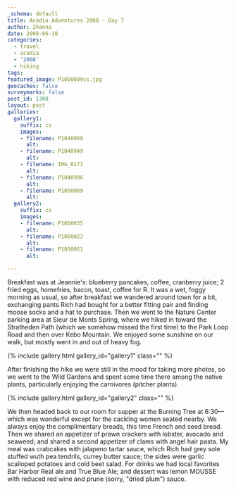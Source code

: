 ```yaml
---
_schema: default
title: Acadia Adventures 2008 - Day 7
author: Zhanna
date: 2008-06-18
categories:
  - travel
  - acadia
  - '2008'
  - hiking
tags:
featured_image: P1050009cs.jpg
geocaches: false
surveymarks: false
post_id: 1300
layout: post
galleries:
  gallery1:
    suffix: cs
    images:
    - filename: P1040969  
      alt:
    - filename: P1040949 
      alt:
    - filename: IMG_0171 
      alt:
    - filename: P1040996 
      alt:  
    - filename: P1050009 
      alt:
  gallery2:
    suffix: cs
    images:    
    - filename: P1050035 
      alt:
    - filename: P1050022 
      alt:   
    - filename: P1050051 
      alt:                         

---
```


Breakfast was at Jeannie's: blueberry pancakes, coffee, cranberry juice; 2 fried eggs, homefries, bacon, toast, coffee for R. It was a wet, foggy morning as usual, so after breakfast we wandered around town for a bit, exchanging pants Rich had bought for a better fitting pair and finding moose socks and a hat to purchase. Then we went to the Nature Center parking area at Sieur de Monts Spring, where we hiked in toward the Stratheden Path (which we somehow missed the first time) to the Park Loop Road and then over Kebo Mountain. We enjoyed some sunshine on our walk, but mostly went in and out of heavy fog. 

{% include gallery.html gallery_id="gallery1" class="" %}

After finishing the hike we were still in the mood for taking more photos, so we went to the Wild Gardens and spent some time there among the native plants, particularly enjoying the carnivores (pitcher plants). 

{% include gallery.html gallery_id="gallery2" class="" %}

We then headed back to our room for supper at the Burning Tree at 6:30—which was wonderful except for the cackling women seated nearby. We always enjoy the complimentary breads, this time French and seed bread. Then we shared an appetizer of prawn crackers with lobster, avocado and seaweed; and shared a second appetizer of clams with angel hair pasta. My meal was crabcakes with jalapeno tartar sauce, which Rich had grey sole stuffed wuth pea tendrils, currey butter sauce; the sides were garlic scalloped potatoes and cold beet salad. For drinks we had local favorites Bar Harbor Real ale and True Blue Ale; and dessert was lemon MOUSSE with reduced red wine and prune (sorry, "dried plum") sauce.
